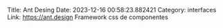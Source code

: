 Title: Ant Desing
Date: 2023-12-16 00:58:23.882421
Category: interfaces
Link: https://ant.design
Framework css de componentes
